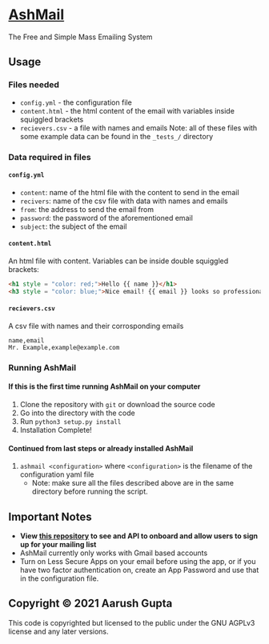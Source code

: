# [AshMail](https://ashmail.theaarushgupta.com)
The Free and Simple Mass Emailing System 

## Usage

### Files needed
- `config.yml` - the configuration file
- `content.html` - the html content of the email with variables inside squiggled brackets
- `recievers.csv` - a file with names and emails
Note: all of these files with some example data can be found in the `_tests_/` directory

### Data required in files

#### `config.yml`
- `content`: name of the html file with the content to send in the email
- `recivers`: name of the csv file with data with names and emails
- `from`: the address to send the email from
- `password`: the password of the aforementioned email
- `subject`: the subject of the email

#### `content.html`
An html file with content. Variables can be inside double squiggled brackets:
```html
<h1 style = "color: red;">Hello {{ name }}</h1>
<h3 style = "color: blue;">Nice email! {{ email }} looks so professional</h3>
```

#### `recievers.csv`
A csv file with names and their corrosponding emails
```csv
name,email
Mr. Example,example@example.com
```

### Running AshMail

#### If this is the first time running AshMail on your computer
1. Clone the repository with `git` or download the source code
2. Go into the directory with the code
3. Run `python3 setup.py install`
4. Installation Complete!

#### Continued from last steps or already installed AshMail
1. `ashmail <configuration>` where `<configuration>` is the filename of the configuration yaml file
    - Note: make sure all the files described above are in the same directory before running the script.

## Important Notes
- **View [this repository](https://github.com/ashmail/onboarding-api) to see and API to onboard and allow users to sign up for your mailing list**
- AshMail currently only works with Gmail based accounts
- Turn on Less Secure Apps on your email before using the app, or if you have two factor authentication on, create an App Password and use that in the configuration file.

## Copyright &copy; 2021 Aarush Gupta
This code is copyrighted but licensed to the public under the GNU AGPLv3 license and any later versions.
